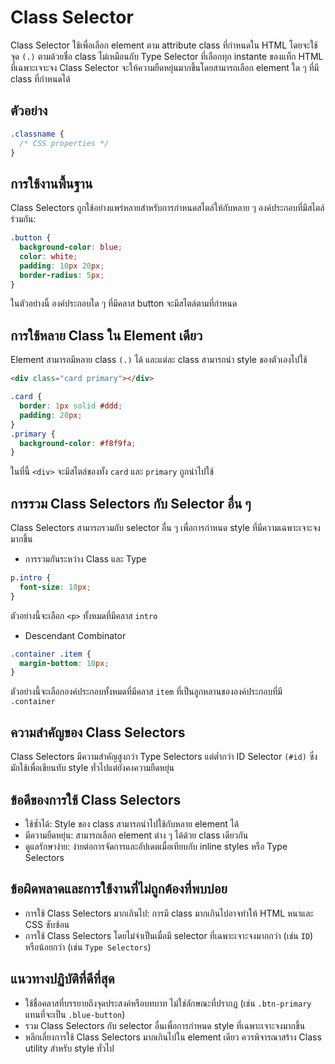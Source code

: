 # Class Selector

Class Selector ใช้เพื่อเลือก element ตาม attribute class ที่กำหนดใน HTML โดยจะใช้จุด `(.)` ตามด้วยชื่อ class ไม่เหมือนกับ Type Selector ที่เลือกทุก instante ของแท็ก HTML ที่เฉพาะเจาะจง Class Selector จะให้ความยืดหยุ่นมากขึ้นโดยสามารถเลือก element ใด ๆ ที่มี class ที่กำหนดได้

## ตัวอย่าง

```css
.classname {
  /* CSS properties */
}
```

## การใช้งานพื้นฐาน

Class Selectors ถูกใช้อย่างแพร่หลายสำหรับการกำหนดสไตล์ให้กับหลาย ๆ องค์ประกอบที่มีสไตล์ร่วมกัน:

```css
.button {
  background-color: blue;
  color: white;
  padding: 10px 20px;
  border-radius: 5px;
}
```

ในตัวอย่างนี้ องค์ประกอบใด ๆ ที่มีคลาส button จะมีสไตล์ตามที่กำหนด

## การใช้หลาย Class ใน Element เดียว

Element สามารถมีหลาย class `(.)` ได้ และแต่ละ class สามารถนำ style ของตัวเองไปใช้

```html
<div class="card primary"></div>
```

```css
.card {
  border: 1px solid #ddd;
  padding: 20px;
}
.primary {
  background-color: #f8f9fa;
}
```

ในที่นี้ `<div>` จะมีสไตล์ของทั้ง `card` และ `primary` ถูกนำไปใช้

## การรวม Class Selectors กับ Selector อื่น ๆ

Class Selectors สามารถรวมกับ selector อื่น ๆ เพื่อการกำหนด style ที่มีความเฉพาะเจาะจงมากขึ้น

- การรวมกันระหว่าง Class และ Type

```css
p.intro {
  font-size: 18px;
}
```

ตัวอย่างนี้จะเลือก `<p>` ทั้งหมดที่มีคลาส `intro`

- Descendant Combinator

```css
.container .item {
  margin-bottom: 10px;
}
```

ตัวอย่างนี้จะเลือกองค์ประกอบทั้งหมดที่มีคลาส `item` ที่เป็นลูกหลานขององค์ประกอบที่มี `.container`

## ความสำคัญของ Class Selectors

Class Selectors มีความสำคัญสูงกว่า Type Selectors แต่ต่ำกว่า ID Selector `(#id)` ซึ่งมักใช้เพื่อเขียนทับ style ทั่วไปแต่ยังคงความยืดหยุ่น

## ข้อดีของการใช้ Class Selectors

- ใช้ซ้ำได้: Style ของ class สามารถนำไปใช้กับหลาย element ได้
- มีความยืดหยุ่น: สามารถเลือก element ต่าง ๆ ได้ด้วย class เดียวกัน
- ดูแลรักษาง่าย: ง่ายต่อการจัดการและอัปเดตเมื่อเทียบกับ inline styles หรือ Type Selectors

## ข้อผิดพลาดและการใช้งานที่ไม่ถูกต้องที่พบบ่อย

- การใช้ Class Selectors มากเกินไป: การมี class มากเกินไปอาจทำให้ HTML หนาและ CSS ซับซ้อน
- การใช้ Class Selectors โดยไม่จำเป็นเมื่อมี selector ที่เฉพาะเจาะจงมากกว่า (เช่น `ID`) หรือน้อยกว่า (เช่น `Type Selectors`)

## แนวทางปฏิบัติที่ดีที่สุด

- ใช้ชื่อคลาสที่บรรยายถึงจุดประสงค์หรือบทบาท ไม่ใช่ลักษณะที่ปรากฏ (เช่น `.btn-primary` แทนที่จะเป็น `.blue-button`)
- รวม Class Selectors กับ selector อื่นเพื่อการกำหนด style ที่เฉพาะเจาะจงมากขึ้น
- หลีกเลี่ยงการใช้ Class Selectors มากเกินไปใน element เดียว ควรพิจารณาสร้าง Class utility สำหรับ style ทั่วไป
